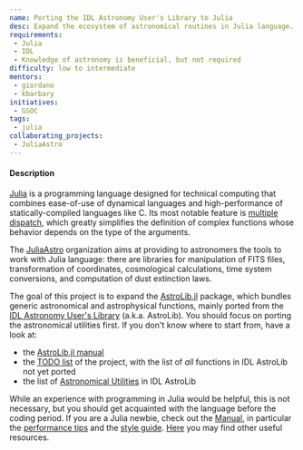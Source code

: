 ```yaml
---
name: Porting the IDL Astronomy User's Library to Julia
desc: Expand the ecosystem of astronomical routines in Julia language.
requirements:
 - Julia
 - IDL
 - Knowledge of astronomy is beneficial, but not required
difficulty: low to intermediate
mentors:
 - giordano
 - kbarbary
initiatives:
 - GSOC
tags:
 - julia
collaborating_projects:
 - JuliaAstro
---
```


#### Description

[Julia](http://julialang.org/) is a programming language designed for technical
computing that combines ease-of-use of dynamical languages and high-performance
of statically-compiled languages like C.  Its most notable feature
is [multiple dispatch](http://en.wikipedia.org/wiki/Multiple_dispatch), which
greatly simplifies the definition of complex functions whose behavior depends on
the type of the arguments.

The [JuliaAstro](https://juliaastro.github.io/) organization aims at providing
to astronomers the tools to work with Julia language: there are libraries for
manipulation of FITS files, transformation of coordinates, cosmological
calculations, time system conversions, and computation of dust extinction laws.

The goal of this project is to expand
the [AstroLib.jl](https://github.com/JuliaAstro/AstroLib.jl) package, which
bundles generic astronomical and astrophysical functions, mainly ported from
the [IDL Astronomy User's Library](https://idlastro.gsfc.nasa.gov/homepage.html)
(a.k.a. AstroLib).  You should focus on porting the astronomical utilities
first.  If you don't know where to start from, have a look at:

* the
  [AstroLib.jl manual](https://juliaastro.github.io/AstroLib.jl/latest/index.html)
* the [TODO list](https://github.com/JuliaAstro/AstroLib.jl/blob/master/TODO.md)
  of the project, with the list of *all* functions in IDL AstroLib not yet
  ported
* the list
  of [Astronomical Utilities](https://idlastro.gsfc.nasa.gov/contents.html) in
  IDL AstroLib

While an experience with programming in Julia would be helpful, this is not
necessary, but you should get acquainted with the language before the coding
period.  If you are a Julia newbie, check out
the [Manual](http://docs.julialang.org/en/latest/index.html), in particular
the
[performance tips](http://docs.julialang.org/en/latest/manual/performance-tips.html) and
the
[style guide](http://docs.julialang.org/en/latest/manual/style-guide.html).
[Here](http://julialang.org/learning/) you may find other useful resources.
